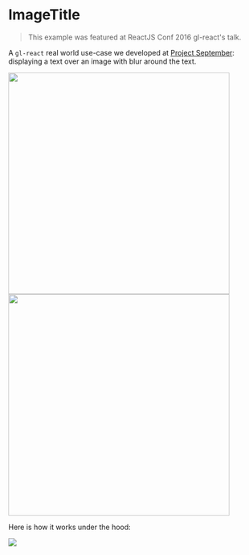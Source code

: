 # ImageTitle

> This example was featured at ReactJS Conf 2016 gl-react's talk.

A `gl-react` real world use-case we developed at [Project September](http://projectseptember.com): displaying a text over an image with blur around the text.

<img width="440" src="https://cloud.githubusercontent.com/assets/211411/13269512/eebd853e-da3c-11e5-87be-eae4bcaf113e.jpg" /> <img width="440" src="https://cloud.githubusercontent.com/assets/211411/13269390/62496e24-da3c-11e5-86c2-9f207eeec4a2.png" />

Here is how it works under the hood:

<img src="https://cloud.githubusercontent.com/assets/211411/13269385/5bb9e958-da3c-11e5-83a5-d852f82e413e.png" />
